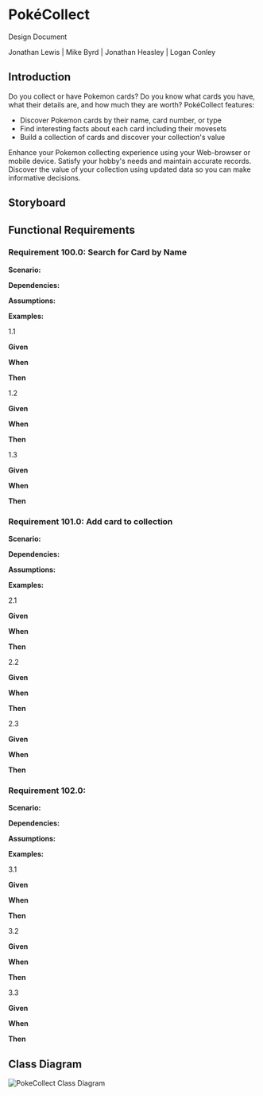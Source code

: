 # PokéCollect

Design Document

Jonathan Lewis | Mike Byrd | Jonathan Heasley | Logan Conley

## Introduction

Do you collect or have Pokemon cards? Do you know what cards you have, what their details are, and how much they are worth? PokéCollect features:  

- Discover Pokemon cards by their name, card number, or type
- Find interesting facts about each card including their movesets
- Build a collection of cards and discover your collection's value

Enhance your Pokemon collecting experience using your Web-browser or mobile device. Satisfy your hobby's needs and maintain accurate records. Discover the value of your collection using updated data so you can make informative decisions.  

## Storyboard



## Functional Requirements

### Requirement 100.0: Search for Card by Name

**Scenario:** 

 

**Dependencies:** 



**Assumptions:** 



**Examples:** 

1.1

**Given** 

**When** 

**Then**  

1.2 

**Given** 

**When**

**Then** 

1.3 

**Given** 

**When** 

**Then** 

### Requirement 101.0: Add card to collection

**Scenario:** 



**Dependencies:** 



**Assumptions:**



**Examples:** 

2.1 

**Given** 

**When** 

**Then** 

2.2 

**Given** 

**When** 

**Then** 

2.3 

**Given** 

**When** 

**Then**  

### Requirement 102.0: 

**Scenario:**



**Dependencies:** 

 

**Assumptions:**



**Examples:**

3.1 

**Given** 

**When** 

**Then**  

3.2 

**Given** 

**When** 

**Then** 

3.3 

**Given**  

**When** 

**Then** 

## Class Diagram
![PokeCollect Class Diagram](https://github.com/JPL-Codes/PokeCollect/assets/122935645/7a5c9689-85ba-4e7a-9604-837091610dc9)


